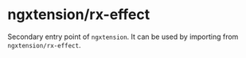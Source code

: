 # ngxtension/rx-effect

Secondary entry point of `ngxtension`. It can be used by importing from `ngxtension/rx-effect`.
